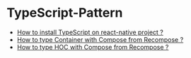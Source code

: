 # TypeScript-Pattern

- [How to install TypeScript on react-native project ?](./react-native/install.md)
- [How to type Container with Compose from Recompose ?](./recompose/how-to-type-container-with-compose.md)
- [How to type HOC with Compose from Recompose ?](./recompose/how-to-type-hoc-with-compose.md)
